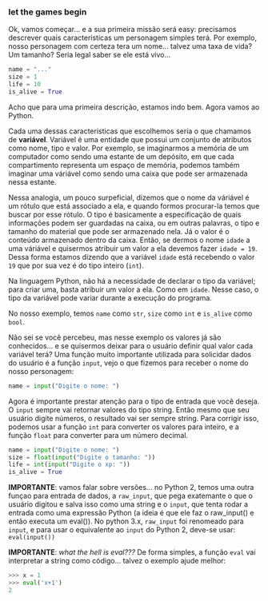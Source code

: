 ### let the games begin

Ok, vamos começar... e a sua primeira missão será easy: precisamos descrever quais caracteristicas um personagem simples terá. Por exemplo, nosso personagem com certeza tera um nome... talvez uma taxa de vida? Um tamanho? Seria legal saber se ele está vivo...

```python
name = "..."
size = 1
life = 10
is_alive = True
```

Acho que para uma primeira descrição, estamos indo bem. Agora vamos ao Python.

Cada uma dessas caracteristicas que escolhemos seria o que chamamos de **variável**. Variável é uma entidade que possui um conjunto de atributos como nome, tipo e valor. Por exemplo, se imaginarmos a memória de um computador como sendo uma estante de um depósito, em que cada compartimento representa um espaço de memória, podemos também imaginar uma váriável como sendo uma caixa que pode ser armazenada nessa estante.

Nessa analogia, um pouco surpeficial, dizemos que o nome da váriável é um rótulo que está associado a ela, e quando formos procurar-la temos que buscar por esse rótulo. O tipo é basicamente a especificação de quais informações podem ser guardadas na caixa, ou em outras palavras, o tipo e tamanho do material que pode ser armazenado nela. Já o valor é o conteúdo armazenado dentro da caixa. Então, se dermos o nome ```idade``` a uma váriável e quisermos atribuir um valor a ela devemos fazer ```idade = 19```. Dessa forma estamos dizendo que a variável ```idade``` está recebendo o valor ```19``` que por sua vez é do tipo inteiro (```int```).

Na linguagem Python, não há a necessidade de declarar o tipo da variável; para criar uma, basta atribuir um valor a ela. Como em ```idade```. Nesse caso, o tipo da variável pode variar durante a execução do programa.

No nosso exemplo, temos ```name``` como ```str```, ```size``` como ```int``` e ```is_alive``` como ```bool```.

Não sei se você percebeu, mas nesse exemplo os valores já são conhecidos... e se quisermos deixar para o usuário definir qual valor cada variável terá? Uma função muito importante utilizada para solicidar dados do usuário é a função ```input```, vejo o que fizemos para receber o nome do nosso personagem:

```python
name = input("Digite o nome: ")
```

Agora é importante prestar atenção para o tipo de entrada que você deseja. O ```input``` sempre vai retornar valores do tipo string. Então mesmo que seu usuário digite números, o resultado vai ser sempre string. Para corrigir isso, podemos usar a função ```int``` para converter os valores para inteiro, e a função ```float``` para converter para um número decimal.

```python
name = input("Digite o nome: ")
size = float(input("Digite o tamanho: "))
life = int(input("Digite o xp: "))
is_alive = True
```

**IMPORTANTE**: vamos falar sobre versôes... no Python 2, temos uma outra funçao para entrada de dados, a ```raw_input```, que pega exatemante o que o usuário digitou e salva isso como uma string e o ```input```, que tenta rodar a entrada como uma expressão Python (a ideia é que ele faz o raw_input() e então executa um eval()).
No python 3.x, ```raw_input``` foi renomeado para ```input```, e para usar o equivalente ao ```input``` do Python 2, deve-se usar: ```eval(input())```

**IMPORTANTE**: *what the hell is eval???*  De forma simples, a função ```eval``` vai interpretar a string como código... talvez o exemplo ajude melhor:

```python
>>> x = 1
>>> eval('x+1')
2
```

